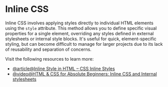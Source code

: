 # Inline CSS

Inline CSS involves applying styles directly to individual HTML elements using the `style` attribute. This method allows you to define specific visual properties for a single element, overriding any styles defined in external stylesheets or internal style blocks. It's useful for quick, element-specific styling, but can become difficult to manage for larger projects due to its lack of reusability and separation of concerns.

Visit the following resources to learn more:

- [@article@Inline Style in HTML – CSS Inline Styles](https://www.freecodecamp.org/news/inline-style-in-html/)
- [@video@HTML & CSS for Absolute Beginners: Inline CSS and Internal stylesheets](https://www.youtube.com/watch?v=5vf7rtzil9M)